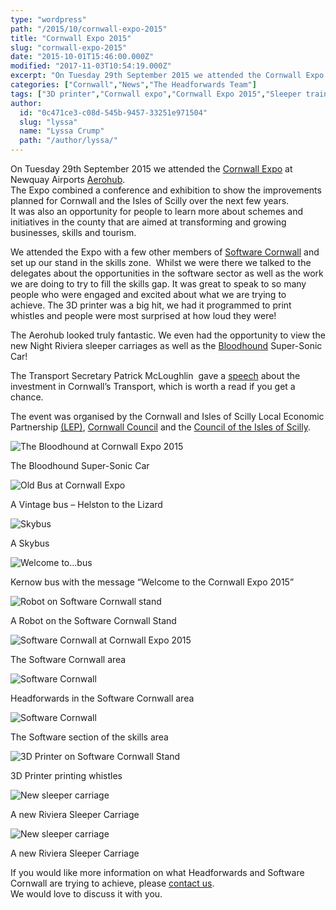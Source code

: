 ```yaml
---
type: "wordpress"
path: "/2015/10/cornwall-expo-2015"
title: "Cornwall Expo 2015"
slug: "cornwall-expo-2015"
date: "2015-10-01T15:46:00.000Z"
modified: "2017-11-03T10:54:19.000Z"
excerpt: "On Tuesday 29th September 2015 we attended the Cornwall Expo at Newquay Airports Aerohub. The Expo combined a conference and exhibition to show the improvements planned for Cornwall and the Isles of Scilly over the next few years. It was also an opportunity for people to learn more about schemes and initiatives in the county that …"
categories: ["Cornwall","News","The Headforwards Team"]
tags: ["3D printer","Cornwall expo","Cornwall Expo 2015","Sleeper train","Software Cornwall"]
author:
  id: "0c471ce3-c08d-545b-9457-33251e971504"
  slug: "lyssa"
  name: "Lyssa Crump"
  path: "/author/lyssa/"
---
```

On Tuesday 29th September 2015 we attended the [Cornwall Expo](http://www.ciosgrowthhub.com/news/article/13/2015/08/07/cornwall-expo-2015) at Newquay Airports [Aerohub](http://www.aerohub.co.uk/).  
The Expo combined a conference and exhibition to show the improvements planned for Cornwall and the Isles of Scilly over the next few years.  
It was also an opportunity for people to learn more about schemes and initiatives in the county that are aimed at transforming and growing businesses, skills and tourism.

We attended the Expo with a few other members of [Software Cornwall](http://www.softwarecornwall.org/) and set up our stand in the skills zone.  Whilst we were there we talked to the delegates about the opportunities in the software sector as well as the work we are doing to try to fill the skills gap. It was great to speak to so many people who were engaged and excited about what we are trying to achieve. The 3D printer was a big hit, we had it programmed to print whistles and people were most surprised at how loud they were!

The Aerohub looked truly fantastic. We even had the opportunity to view the new Night Riviera sleeper carriages as well as the [Bloodhound](http://www.bloodhoundssc.com/) Super-Sonic Car!

The Transport Secretary Patrick McLoughlin  gave a [speech](https://www.gov.uk/government/speeches/cornwall-expo-2015) about the investment in Cornwall’s Transport, which is worth a read if you get a chance.

The event was organised by the Cornwall and Isles of Scilly Local Economic Partnership [(LEP)](http://www.cioslep.com/), [Cornwall Council](http://www.cornwall.gov.uk/) and the [Council of the Isles of Scilly](http://www.scilly.gov.uk/).


<section class="gallery">


![The Bloodhound at Cornwall Expo 2015 ](/wp-content/uploads/2015/10/Bloodhound_at_Cornwall_Expo.jpeg)

</section>



The Bloodhound Super-Sonic Car


<section class="gallery">


![Old Bus at Cornwall Expo](/wp-content/uploads/2015/10/Helston_Lizard_bus.jpeg)

</section>



A Vintage bus – Helston to the Lizard


<section class="gallery">


![Skybus](/wp-content/uploads/2015/10/Skybus-at-Cornwall-Expo-2015.jpeg)

</section>



A Skybus


<section class="gallery">


![Welcome to...bus](/wp-content/uploads/2015/10/Welcome_bus.jpeg)

</section>



Kernow bus with the message “Welcome to the Cornwall Expo 2015”


<section class="gallery">


![Robot on Software Cornwall stand ](/wp-content/uploads/2015/10/Robot.jpg)

</section>



A Robot on the Software Cornwall Stand


<section class="gallery">


![Software Cornwall at Cornwall Expo 2015](/wp-content/uploads/2015/10/Skills_zone.jpeg)

</section>



The Software Cornwall area


<section class="gallery">


![Software Cornwall ](/wp-content/uploads/2015/10/Software-Cornwall-stands.jpeg)

</section>



Headforwards in the Software Cornwall area


<section class="gallery">


![Software Cornwall ](/wp-content/uploads/2015/10/Software_cornwall_stands.jpeg)

</section>



The Software section of the skills area


<section class="gallery">


![3D Printer on Software Cornwall Stand ](/wp-content/uploads/2015/10/3D_Printer.jpeg)

</section>



3D Printer printing whistles


<section class="gallery">


![New sleeper carriage](/wp-content/uploads/2015/10/Sleeper_Carridge-.jpeg)

</section>



A new Riviera Sleeper Carriage


<section class="gallery">


![New sleeper carriage](/wp-content/uploads/2015/10/Sleeper_Cornwall_Expo.jpeg)

</section>



A new Riviera Sleeper Carriage

If you would like more information on what Headforwards and Software Cornwall are trying to achieve, please [contact us](http://www.headforwards.com/contactus/).  
We would love to discuss it with you.
